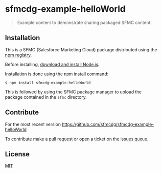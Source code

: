 # sfmcdg-example-helloWorld

> Example content to demonstrate sharing packaged SFMC content.

## Installation

This is a SFMC (Salesforce Marketing Cloud) package distributed using the [npm registry](https://www.npmjs.com/).

Before installing, [download and install Node.js](https://nodejs.org/en/download/).

Installation is done using the [npm install command](https://docs.npmjs.com/downloading-and-installing-packages-locally):

```
$ npm install sfmcdg-example-helloWorld
```

This is followed by using the SFMC package manager to upload the package contained in the `sfmc` directory.

## Contribute

For the most recent version https://github.com/sfmcdg/sfmcdg-example-helloWorld

To contribute make a [pull request](https://github.com/sfmcdg/sfmcdg-example-helloWorld/pulls) or open a ticket on the [issues queue](https://github.com/sfmcdg/sfmcdg-example-helloWorld/issues).

## License

[MIT](https://github.com/sfmcdg/sfmcdg-example-helloWorld/blob/master/LICENSE)
